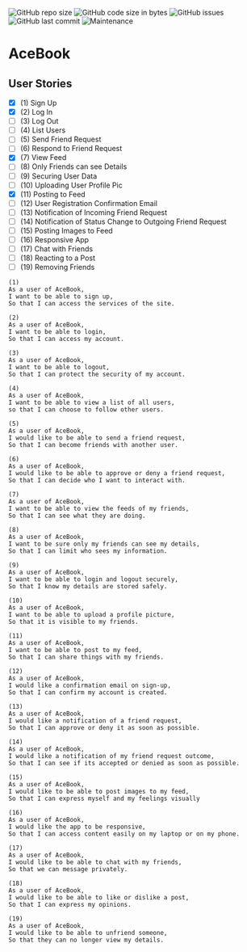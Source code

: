 ![GitHub repo size](https://img.shields.io/github/repo-size/Stupot83/AceBook?style=for-the-badge)
![GitHub code size in bytes](https://img.shields.io/github/languages/code-size/Stupot83/AceBook?style=for-the-badge)
![GitHub issues](https://img.shields.io/github/issues-raw/Stupot83/AceBook?style=for-the-badge)
![GitHub last commit](https://img.shields.io/github/last-commit/Stupot83/AceBook?style=for-the-badge)
![Maintenance](https://img.shields.io/maintenance/yes/2019?style=for-the-badge)

# AceBook

## User Stories
 - [x] (1) Sign Up
 - [x] (2) Log In
 - [ ] (3) Log Out
 - [ ] (4) List Users
 - [ ] (5) Send Friend Request
 - [ ] (6) Respond to Friend Request
 - [x] (7) View Feed
 - [ ] (8) Only Friends can see Details
 - [ ] (9) Securing User Data
 - [ ] (10) Uploading User Profile Pic
 - [x] (11) Posting to Feed
 - [ ] (12) User Registration Confirmation Email
 - [ ] (13) Notification of Incoming Friend Request
 - [ ] (14) Notification of Status Change to Outgoing Friend Request
 - [ ] (15) Posting Images to Feed
 - [ ] (16) Responsive App
 - [ ] (17) Chat with Friends
 - [ ] (18) Reacting to a Post
 - [ ] (19) Removing Friends

```
(1)
As a user of AceBook, 
I want to be able to sign up,
So that I can access the services of the site.
```

```
(2)
As a user of AceBook,
I want to be able to login,
So that I can access my account.

```

```
(3)
As a user of AceBook,
I want to be able to logout,
So that I can protect the security of my account.
```

```
(4)
As a user of AceBook,
I want to be able to view a list of all users,
so that I can choose to follow other users.
```

```
(5)
As a user of AceBook,
I would like to be able to send a friend request,
So that I can become friends with another user.
```

```
(6)
As a user of AceBook,
I would like to be able to approve or deny a friend request,
So that I can decide who I want to interact with.
```

```
(7)
As a user of AceBook,
I want to be able to view the feeds of my friends,
So that I can see what they are doing.
```

```
(8)
As a user of AceBook,
I want to be sure only my friends can see my details,
So that I can limit who sees my information.
```

```
(9)
As a user of AceBook,
I want to be able to login and logout securely,
So that I know my details are stored safely.
```

```
(10)
As a user of AceBook,
I want to be able to upload a profile picture,
So that it is visible to my friends.
```

```
(11)
As a user of AceBook,
I want to be able to post to my feed,
So that I can share things with my friends.
```

```
(12)
As a user of AceBook,
I would like a confirmation email on sign-up,
So that I can confirm my account is created.
```

```
(13)
As a user of AceBook,
I would like a notification of a friend request,
So that I can approve or deny it as soon as possible.
```

```
(14)
As a user of AceBook,
I would like a notification of my friend request outcome,
So that I can see if its accepted or denied as soon as possible.
```

```
(15)
As a user of AceBook,
I would like to be able to post images to my feed,
So that I can express myself and my feelings visually
```

```
(16)
As a user of AceBook,
I would like the app to be responsive,
So that I can access content easily on my laptop or on my phone.
```

```
(17)
As a user of AceBook,
I would like to be able to chat with my friends,
So that we can message privately.
```

```
(18)
As a user of AceBook,
I would like to be able to like or dislike a post,
So that I can express my opinions.
```

```
(19)
As a user of AceBook,
I would like to be able to unfriend someone,
So that they can no longer view my details.
```
